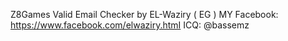 Z8Games Valid Email Checker by EL-Waziry ( EG )
MY Facebook: https://www.facebook.com/elwaziry.htmI
ICQ: @bassemz
